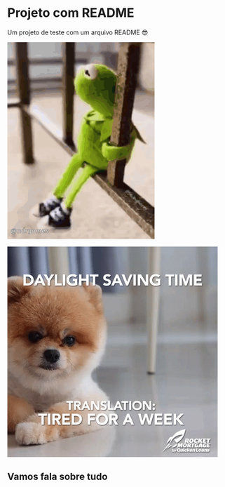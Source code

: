 # Projeto com README
Um projeto de teste com um arquivo README 😎

![alt text](image.png)

![alt text](image-1.png)

## Vamos fala sobre tudo